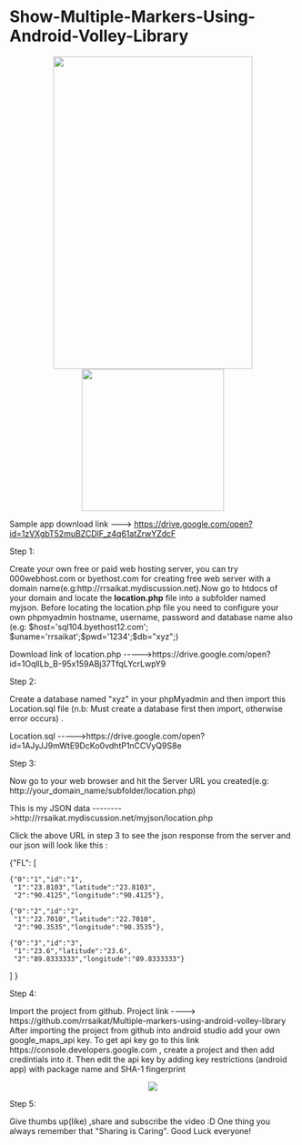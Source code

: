# Show-Multiple-Markers-Using-Android-Volley-Library

<p align="center">
  <img src="https://github.com/rrsaikat/Multiple-markers-using-android-volley-library/raw/master/Screenshot_2018-04-16-09-05-04.png" height="550" width="350"/>
  <img src="your_relative_path_here_number_2_large_name" width="250"/>
</p>

Sample app download link ---> https://drive.google.com/open?id=1zVXgbT52muBZCDlF_z4q61atZrwYZdcF


<p>Step 1:</p>
<p>Create your own free or paid web hosting server, you can try 000webhost.com or byethost.com for creating free web server with a domain
name(e.g:http://rrsaikat.mydiscussion.net).Now go to htdocs of your domain and locate the <b>location.php</b> file into a subfolder named 
myjson. Before locating the location.php file you need to configure your own phpmyadmin hostname, username, password and database name 
also (e.g: $host='sql104.byethost12.com'; $uname='rrsaikat';$pwd='1234';$db="xyz";)</p>
<p>Download link of location.php ----->https://drive.google.com/open?id=1OqllLb_B-95x159ABj37TfqLYcrLwpY9</p>


<p>Step 2:</p>
<p>Create a database named "xyz" in your phpMyadmin and then import this Location.sql file (n.b: Must create a database first then import,
otherwise error occurs) .</p>
<p>Location.sql ----->https://drive.google.com/open?id=1AJyJJ9mWtE9DcKo0vdhtP1nCCVyQ9S8e</p>

<p>Step 3:</p>
<p>Now go to your web browser and hit the Server URL you created(e.g: http://your_domain_name/subfolder/location.php)</p>
<p>This is my JSON data -------->http://rrsaikat.mydiscussion.net/myjson/location.php </p>
<p>Click the above URL in step 3 to see the json response from the server and our json will look like this :</p>

{"FL":
 [

	{"0":"1","id":"1",
	 "1":"23.8103","latitude":"23.8103",
	 "2":"90.4125","longitude":"90.4125"},

	{"0":"2","id":"2",
	 "1":"22.7010","latitude":"22.7010",
	 "2":"90.3535","longitude":"90.3535"},

	{"0":"3","id":"3",
	 "1":"23.6","latitude":"23.6",
	 "2":"89.8333333","longitude":"89.8333333"}
 ]
}


<p>Step 4:</p>
<p>Import the project from github.
Project link ----> https://github.com/rrsaikat/Multiple-markers-using-android-volley-library
After importing the project from github into android studio add your own google_maps_api key. To get api key go to this link https://console.developers.google.com  , create a project and then add credintials into it. Then edit the api key by adding key restrictions (android app) with package name and SHA-1 fingerprint</p>
<p align="center">
  <img src="https://github.com/rrsaikat/Multiple-markers-using-android-volley-library/raw/master/Screenshot_2018-04-16-09-05-04.png">
</p>


<p>Step 5:</p>
<p>Give thumbs up(like) ,share and subscribe the video :D 
One thing you always remember that "Sharing is Caring". Good Luck everyone!</p>


